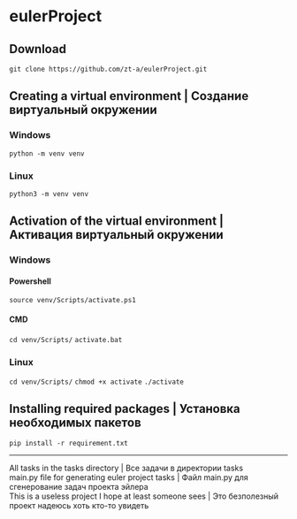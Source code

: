 # eulerProject

## Download
`git clone https://github.com/zt-a/eulerProject.git`


## Creating a virtual environment | Создание виртуальный окружении

### Windows
`python -m venv venv`
### Linux
`python3 -m venv venv`


## Activation of the virtual environment | Активация виртуальный окружении

### Windows
#### Powershell
`source venv/Scripts/activate.ps1`
#### CMD
`cd venv/Scripts/`
`activate.bat`

### Linux
`cd venv/Scripts/`
`chmod +x activate`
`./activate`

## Installing required packages | Установка необходимых пакетов
`pip install -r requirement.txt`

-------------------------------------------------------------------------------------------------------

All tasks in the tasks directory | Все задачи в директории tasks<br>
main.py file for generating euler project tasks | Файл main.py для сгенерование задач проекта эйлера<br>
This is a useless project I hope at least someone sees | Это безполезный проект надеюсь хоть кто-то увидеть 
